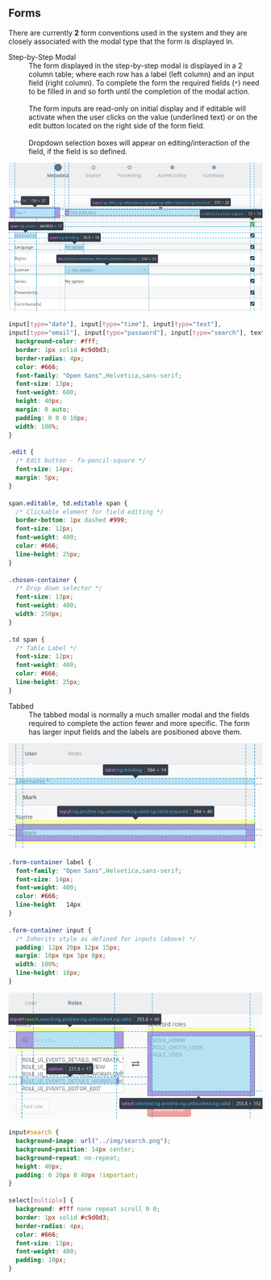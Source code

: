 ## Forms
There are currently **2** form conventions used in the system and they are
closely associated with the modal type that the form is displayed in.

<dl>
  <dt>Step-by-Step Modal</dt>
  <dd>
    The form displayed in the step-by-step modal is displayed in a 2 column table; where each row has a label
    (left column)
    and an input field (right column). To complete the form the required fields (<code>*</code>) need to be filled in
    and so forth until the completion of the modal action.
    <br/><br/>
    The form inputs are read-only on initial display and if editable will activate when the user
    clicks on the value (underlined text) or on the edit button located on the right side of the form field.
    <br/><br/>
    Dropdown selection boxes will appear on editing/interaction of the field, if the field is so defined.
  </dd>
</dl>

![Step-by-step modal form - table spacing and sizes](../../../img/forms-1.png)

```css
input[type="date"], input[type="time"], input[type="text"],
input[type="email"], input[type="password"], input[type="search"], textarea {
  background-color: #fff;
  border: 1px solid #c9d0d3;
  border-radius: 4px;
  color: #666;
  font-family: "Open Sans",Helvetica,sans-serif;
  font-size: 13px;
  font-weight: 600;
  height: 40px;
  margin: 0 auto;
  padding: 0 0 0 10px;
  width: 100%;
}

.edit {
  /* Edit button - fa-pencil-square */
  font-size: 14px;
  margin: 5px;
}

span.editable, td.editable span {
  /* Clickable element for field editing */
  border-bottom: 1px dashed #999;
  font-size: 12px;
  font-weight: 400;
  color: #666;
  line-height: 25px;
}

.chosen-container {
  /* Drop down selector */
  font-size: 13px;
  font-weight: 400;
  width: 250px;
}

.td span {
  /* Table Label */
  font-size: 12px;
  font-weight: 400;
  color: #666;
  line-height: 25px;
}
```

<dl>
  <dt>Tabbed</dt>
  <dd>
    The tabbed modal is normally a much smaller modal and the fields required to complete the action fewer and more
    specific.
    The form has larger input fields and the labels are positioned above them.
  </dd>
</dl>

![Tabbed modal form - 1](../../../img/forms-2.png)

```css
.form-container label {
  font-family: "Open Sans",​Helvetica,​sans-serif;
  font-size: 14px;
  font-weight: 400;
  color: #666;
  line-height	14px
}

.form-container input {
  /* Inherits style as defined for inputs (above) */
  padding: 12px 20px 12px 15px;
  margin: 10px 0px 5px 0px;
  width: 100%;
  line-height: 18px;
}
```

![Tabbed modal form - 2](../../../img/forms-3.png)

```css
input#search {
  background-image: url("../img/search.png");
  background-position: 14px center;
  background-repeat: no-repeat;
  height: 40px;
  padding: 0 20px 0 40px !important;
}

select[multiple] {
  background: #fff none repeat scroll 0 0;
  border: 1px solid #c9d0d3;
  border-radius: 4px;
  color: #666;
  font-size: 13px;
  font-weight: 400;
  padding: 10px;
}
```
